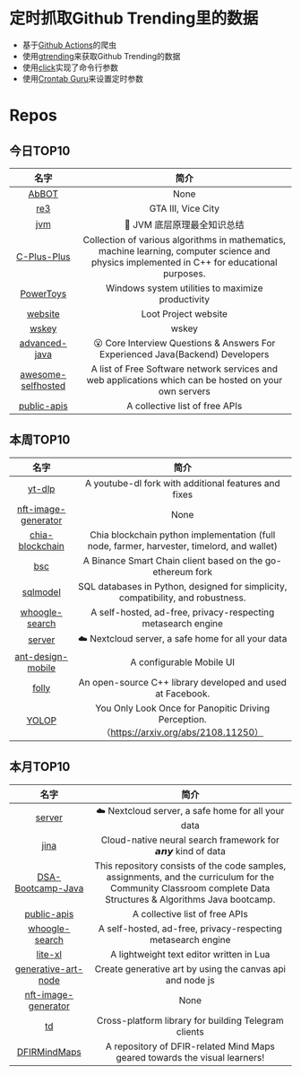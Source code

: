 # 定时抓取Github Trending里的数据
* 基于[Github Actions](https://docs.github.com/en/actions)的爬虫
* 使用[gtrending](https://github.com/hedythedev/gtrending)来获取Github Trending的数据
* 使用[click](https://github.com/pallets/click)实现了命令行参数
* 使用[Crontab Guru](https://crontab.guru/)来设置定时参数

# Repos
## 今日TOP10 
<!-- START OF DAILY_TOP10_REPOS -->
| 名字 | 简介 |
| :----: | :----: |
| [AbBOT](https://github.com/SeanDaBlack/AbBOT) | None |
| [re3](https://github.com/GTAmodding/re3) | GTA III, Vice City |
| [jvm](https://github.com/doocs/jvm) | 🤗 JVM 底层原理最全知识总结 |
| [C-Plus-Plus](https://github.com/TheAlgorithms/C-Plus-Plus) | Collection of various algorithms in mathematics, machine learning, computer science and physics implemented in C++ for educational purposes. |
| [PowerToys](https://github.com/microsoft/PowerToys) | Windows system utilities to maximize productivity |
| [website](https://github.com/lootproject/website) | Loot Project website |
| [wskey](https://github.com/Zy143L/wskey) | wskey |
| [advanced-java](https://github.com/doocs/advanced-java) | 😮 Core Interview Questions & Answers For Experienced Java(Backend) Developers | 互联网 Java 工程师进阶知识完全扫盲：涵盖高并发、分布式、高可用、微服务、海量数据处理等领域知识 |
| [awesome-selfhosted](https://github.com/awesome-selfhosted/awesome-selfhosted) | A list of Free Software network services and web applications which can be hosted on your own servers |
| [public-apis](https://github.com/public-apis/public-apis) | A collective list of free APIs |
<!-- END OF DAILY_TOP10_REPOS -->

## 本周TOP10
<!-- START OF WEEKLY_TOP10_REPOS -->
| 名字 | 简介 |
| :----: | :----: |
| [yt-dlp](https://github.com/yt-dlp/yt-dlp) | A youtube-dl fork with additional features and fixes |
| [nft-image-generator](https://github.com/benyaminahmed/nft-image-generator) | None |
| [chia-blockchain](https://github.com/Chia-Network/chia-blockchain) | Chia blockchain python implementation (full node, farmer, harvester, timelord, and wallet) |
| [bsc](https://github.com/binance-chain/bsc) | A Binance Smart Chain client based on the go-ethereum fork |
| [sqlmodel](https://github.com/tiangolo/sqlmodel) | SQL databases in Python, designed for simplicity, compatibility, and robustness. |
| [whoogle-search](https://github.com/benbusby/whoogle-search) | A self-hosted, ad-free, privacy-respecting metasearch engine |
| [server](https://github.com/nextcloud/server) | ☁️ Nextcloud server, a safe home for all your data |
| [ant-design-mobile](https://github.com/ant-design/ant-design-mobile) | A configurable Mobile UI |
| [folly](https://github.com/facebook/folly) | An open-source C++ library developed and used at Facebook. |
| [YOLOP](https://github.com/hustvl/YOLOP) | You Only Look Once for Panopitic Driving Perception.（https://arxiv.org/abs/2108.11250） |
<!-- END OF WEEKLY_TOP10_REPOS -->

## 本月TOP10
<!-- START OF MONTHLY_TOP10_REPOS -->
| 名字 | 简介 |
| :----: | :----: |
| [server](https://github.com/nextcloud/server) | ☁️ Nextcloud server, a safe home for all your data |
| [jina](https://github.com/jina-ai/jina) | Cloud-native neural search framework for 𝙖𝙣𝙮 kind of data |
| [DSA-Bootcamp-Java](https://github.com/kunal-kushwaha/DSA-Bootcamp-Java) | This repository consists of the code samples, assignments, and the curriculum for the Community Classroom complete Data Structures & Algorithms Java bootcamp. |
| [public-apis](https://github.com/public-apis/public-apis) | A collective list of free APIs |
| [whoogle-search](https://github.com/benbusby/whoogle-search) | A self-hosted, ad-free, privacy-respecting metasearch engine |
| [lite-xl](https://github.com/lite-xl/lite-xl) | A lightweight text editor written in Lua |
| [generative-art-node](https://github.com/HashLips/generative-art-node) | Create generative art by using the canvas api and node js |
| [nft-image-generator](https://github.com/benyaminahmed/nft-image-generator) | None |
| [td](https://github.com/tdlib/td) | Cross-platform library for building Telegram clients |
| [DFIRMindMaps](https://github.com/rathbuna/DFIRMindMaps) | A repository of DFIR-related Mind Maps geared towards the visual learners! |
<!-- END OF MONTHLY_TOP10_REPOS -->
